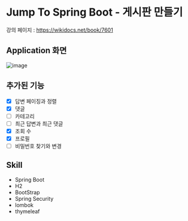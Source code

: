 # Jump To Spring Boot - 게시판 만들기 

강의 페이지 : https://wikidocs.net/book/7601


## Application 화면
![image](https://user-images.githubusercontent.com/35184909/208029693-76b1b2f2-92fa-496b-9e44-b7f502349de8.PNG)

## 추가된 기능
- [x] 답변 페이징과 정렬
- [x] 댓글
- [ ] 카테고리
- [ ] 최근 답변과 최근 댓글
- [x] 조회 수
- [x] 프로필
- [ ] 비밀번호 찾기와 변경

## Skill
* Spring Boot
* H2
* BootStrap
* Spring Security
* lombok
* thymeleaf
